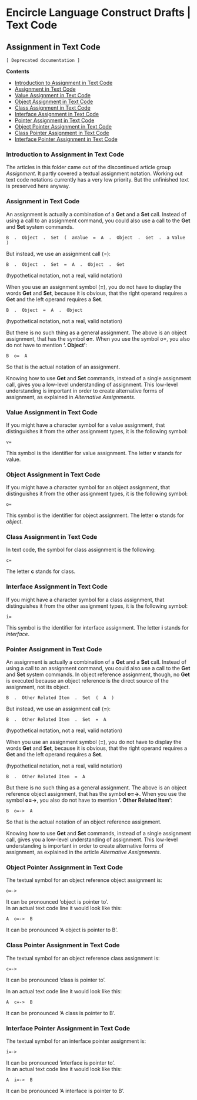 Encircle Language Construct Drafts | Text Code
==============================================

Assignment in Text Code
-----------------------

`[ Deprecated documentation ]`

__Contents__

- [Introduction to Assignment in Text Code](#introduction-to-assignment-in-text-code)
- [Assignment in Text Code](#assignment-in-text-code-1)
- [Value Assignment in Text Code](#value-assignment-in-text-code)
- [Object Assignment in Text Code](#object-assignment-in-text-code)
- [Class Assignment in Text Code](#class-assignment-in-text-code)
- [Interface Assignment in Text Code](#interface-assignment-in-text-code)
- [Pointer Assignment in Text Code](#pointer-assignment-in-text-code)
- [Object Pointer Assignment in Text Code](#object-pointer-assignment-in-text-code)
- [Class Pointer Assignment in Text Code](#class-pointer-assignment-in-text-code)
- [Interface Pointer Assignment in Text Code](#interface-pointer-assignment-in-text-code)

### Introduction to Assignment in Text Code

The articles in this folder came out of the discontinued article group *Assignment*. It partly covered a textual assignment notation. Working out text code notations currently has a very low priority. But the unfinished text is preserved here anyway.

### Assignment in Text Code

An assignment is actually a combination of a __Get__ and a __Set__ call. Instead of using a call to an assignment command, you could also use a call to the __Get__ and __Set__ system commands. 

```
B  .  Object  .  Set  (  aValue  =  A  .  Object  .  Get  .  a Value  )
```

But instead, we use an assignment call (=):

```
B  .  Object  .  Set  =  A  .  Object  .  Get
```

(hypothetical notation, not a real, valid notation)

When you use an assignment symbol (__=__), you do not have to display the words __Get__ and __Set__, because it is obvious, that the right operand requires a __Get__ and the left operand requires a __Set__.

```
B  .  Object  =  A  .  Object
```

(hypothetical notation, not a real, valid notation)

But there is no such thing as a general assignment. The above is an object assignment, that has the symbol __o=__. When you use the symbol o=, you also do not have to mention __‘.  Object’__:

```
B  o=  A
```

So that is the actual notation of an assignment.

Knowing how to use __Get__ and __Set__ commands, instead of a single assignment call, gives you a low-level understanding of assignment. This low-level understanding is important in order to create alternative forms of assignment, as explained in *Alternative Assignments*.

### Value Assignment in Text Code

If you might have a character symbol for a value assignment, that distinguishes it from the other assignment types, it is the following symbol:

```
v=
```

This symbol is the identifier for value assignment. The letter __v__ stands for value.

### Object Assignment in Text Code

If you might have a character symbol for an object assignment, that distinguishes it from the other assignment types, it is the following symbol:

```
o=
```

This symbol is the identifier for object assignment. The letter __o__ stands for *object*.

### Class Assignment in Text Code

In text code, the symbol for class assignment is the following:

```
c=
```

The letter __c__ stands for class.

### Interface Assignment in Text Code

If you might have a character symbol for a class assignment, that distinguishes it from the other assignment types, it is the following symbol:

    i=

This symbol is the identifier for interface assignment. The letter __i__ stands for *interface*.

### Pointer Assignment in Text Code

An assignment is actually a combination of a __Get__ and a __Set__ call. Instead of using a call to an assignment command, you could also use a call to the __Get__ and __Set__ system commands. In object reference assignment, though, no __Get__ is executed because an object reference is the direct source of the assignment, not its object.

```
B  .  Other Related Item  .  Set  (  A  )
```

But instead, we use an assignment call (__=__):

```
B  .  Other Related Item  .  Set  =  A
```

(hypothetical notation, not a real, valid notation)

When you use an assignment symbol (__=__), you do not have to display the words __Get__ and __Set__, because it is obvious, that the right operand requires a __Get__ and the left operand requires a __Set__.

(hypothetical notation, not a real, valid notation)

```
B  .  Other Related Item  =  A
```

But there is no such thing as a general assignment. The above is an object reference object assignment, that has the symbol __o=->__. When you use the symbol __o=->__, you also do not have to mention __‘.  Other Related Item’__:

```
B  o=->  A
```

So that is the actual notation of an object reference assignment.

Knowing how to use __Get__ and __Set__ commands, instead of a single assignment call, gives you a low-level understanding of assignment. This low-level understanding is important in order to create alternative forms of assignment, as explained in the article *Alternative Assignments*.

### Object Pointer Assignment in Text Code

The textual symbol for an object reference object assignment is:

```
o=->
```

It can be pronounced ‘object is pointer to’.  
In an actual text code line it would look like this:

```
A  o=->  B
```

It can be pronounced ‘A object is pointer to B’.

### Class Pointer Assignment in Text Code

The textual symbol for an object reference class assignment is:

```
c=->
```

It can be pronounced ‘class is pointer to’.

In an actual text code line it would look like this:

```
A  c=->  B
```

It can be pronounced ‘A class is pointer to B’.

### Interface Pointer Assignment in Text Code

The textual symbol for an interface pointer assignment is:

    i=->

It can be pronounced ‘interface is pointer to’.  
In an actual text code line it would look like this:

    A  i=->  B

It can be pronounced ‘A interface is pointer to B’.